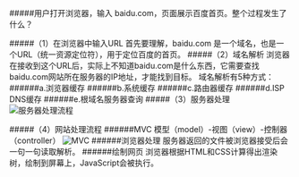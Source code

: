 #####用户打开浏览器，输入 baidu.com，页面展示百度首页。整个过程发生了什么？

#####（1）在浏览器中输入URL
首先要理解，baidu.com 是一个域名，也是一个URL（统一资源定位符），用于定位百度的首页。
#####（2）域名解析
浏览器在接收到这个URL后，实际上不知道baidu.com是什么东西，它需要查找baidu.com网站所在服务器的IP地址，才能找到目标。
域名解析有5种方式：
######a.浏览器缓存
######b.系统缓存
######c.路由器缓存
######d.ISP DNS缓存
######e.根域名服务器查询
#####（3）服务器处理
![服务器处理流程](http://upload-images.jianshu.io/upload_images/7715382-04bc41eb39116e24.jpg?imageMogr2/auto-orient/strip%7CimageView2/2/w/1240)

#####（4）网站处理流程
######MVC 模型（model）-视图（view）-控制器（controller）
![MVC](http://upload-images.jianshu.io/upload_images/7715382-d79da8535850ff64.jpg?imageMogr2/auto-orient/strip%7CimageView2/2/w/1240)
######浏览器处理
服务器返回的文件被浏览器接受后会一句一句读取解析。
######绘制网页
浏览器根据HTML和CSS计算得出渲染树，绘制到屏幕上，JavaScript会被执行。
